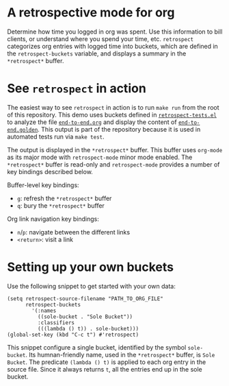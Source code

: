 # A retrospective mode for org

Determine how time you logged in org was spent. Use this information to bill
clients, or understand where you spend your time, etc. `retrospect` categorizes
org entries with logged time into buckets, which are defined in the
`retrospect-buckets` variable, and displays a summary in the `*retrospect*`
buffer.

# See `retrospect` in action

The easiest way to see `retrospect` in action is to run `make run` from the root
of this repository. This demo uses buckets defined in
[`retrospect-tests.el`](retrospect-tests.el) to analyze the file
[`end-to-end.org`](test/end-to-end.org) and display the content of
[`end-to-end.golden`](test/end-to-end.golden). This output is part of the
repository because it is used in automated tests run via `make test`.

The output is displayed in the `*retrospect*` buffer. This buffer uses
`org-mode` as its major mode with `retrospect-mode` minor mode enabled. The
`*retrospect*` buffer is read-only and `retrospect-mode` provides a number of
key bindings described below.

Buffer-level key bindings:

  + `g`: refresh the `*retrospect*` buffer
  + `q`: bury the `*retrospect*` buffer

Org link navigation key bindings:

  + `n`/`p`: navigate between the different links
  + `<return>`: visit a link

# Setting up your own buckets

Use the following snippet to get started with your own data:

```elisp
(setq retrospect-source-filename "PATH_TO_ORG_FILE"
      retrospect-buckets
        '(:names
          ((sole-bucket . "Sole Bucket"))
          :classifiers
          (((lambda () t)) . sole-bucket)))
(global-set-key (kbd "C-c t") #'retrospect)
```

This snippet configure a single bucket, identified by the symbol
`sole-bucket`. Its humnan-friendly name, used in the `*retrospect*` buffer, is
`Sole Bucket`. The predicate `(lambda () t)` is applied to each org entry in the
source file. Since it always returns `t`, all the entries end up in the sole
bucket.
